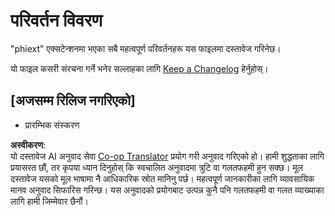<!--
CO_OP_TRANSLATOR_METADATA:
{
  "original_hash": "bd0afcb627d5754038537758315cbad7",
  "translation_date": "2025-05-09T05:24:35+00:00",
  "source_file": "code/09.UpdateSamples/Aug/vscode/phiext/CHANGELOG.md",
  "language_code": "ne"
}
-->
# परिवर्तन विवरण

"phiext" एक्सटेन्शनमा भएका सबै महत्वपूर्ण परिवर्तनहरू यस फाइलमा दस्तावेज गरिनेछ।

यो फाइल कसरी संरचना गर्ने भनेर सल्लाहका लागि [Keep a Changelog](http://keepachangelog.com/) हेर्नुहोस्।

## [अजसम्म रिलिज नगरिएको]

- प्रारम्भिक संस्करण

**अस्वीकरण**:  
यो दस्तावेज AI अनुवाद सेवा [Co-op Translator](https://github.com/Azure/co-op-translator) प्रयोग गरी अनुवाद गरिएको हो। हामी शुद्धताका लागि प्रयासरत छौं, तर कृपया ध्यान दिनुहोस् कि स्वचालित अनुवादमा त्रुटि वा गलतफहमी हुन सक्छ। मूल दस्तावेज यसको मूल भाषामा नै आधिकारिक स्रोत मानिनु पर्छ। महत्वपूर्ण जानकारीका लागि व्यावसायिक मानव अनुवाद सिफारिस गरिन्छ। यस अनुवादको प्रयोगबाट उत्पन्न कुनै पनि गलतफहमी वा गलत व्याख्याका लागि हामी जिम्मेवार छैनौं।